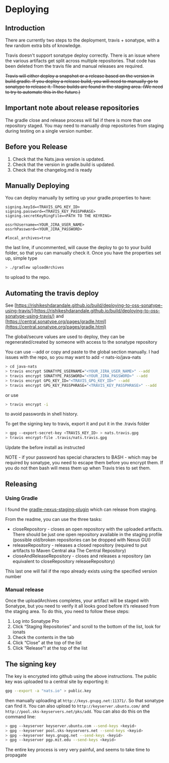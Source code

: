 
# Deploying

## Introduction

There are currently two steps to the deployment, travis + sonatype, with a few random extra bits of knowledge.

Travis doesn't support sonatype deploy correctly. There is an issue where the various artifacts get split across multiple repositories. That code has been deleted from the travis file and manual releases are required.

~~Travis will either deploy a snapshot or a release based on the version in build.gradle. If you deploy a release build, you will need to manually go to sonatype to release it. Those builds are found in the staging area. (We need to try to automate this in the future.)~~

## Important note about release repositories

The gradle close and release process will fail if there is more than one repository staged. You may need to manually drop repositories from staging during testing on a single version number.

## Before you Release

1. Check that the Nats.java version is updated.
2. Check that the version in gradle.build is updated.
3. Check that the changelog.md is ready

## Manually Deploying

You can deploy manually by setting up your gradle.properties to have:

```ascii
signing.keyId=<TRAVIS_GPG_KEY_ID>
signing.password=<TRAVIS_KEY_PASSPHRASE>
signing.secretKeyRingFile=<PATH TO THE KEYRING>

ossrhUsername=<YOUR_JIRA_USER_NAME>
ossrhPassword=<YOUR_JIRA_PASSWORD>

#local_archives=true
```

the last line, if uncommented, will cause the deploy to go to your build folder, so that you can manually check it. Once you have the properties set up, simple type

```bash
> ./gradlew uploadArchives
```

to upload to the repo.

## Automating the travis deploy

See [https://rishikeshdarandale.github.io/build/deploying-to-oss-sonatype-using-travis/](https://rishikeshdarandale.github.io/build/deploying-to-oss-sonatype-using-travis/) and [https://central.sonatype.org/pages/gradle.html](https://central.sonatype.org/pages/gradle.html)

The global/secure values are used to deploy, they can be regenerated/created by someone with access to
the sonatype repository

You can use --add or copy and paste to the global section manually.
I had issues with the repo, so you may want to add -r nats-io/java-nats

```bash
> cd java-nats
> travis encrypt SONATYPE_USERNAME="<YOUR_JIRA_USER_NAME>" --add
> travis encrypt SONATYPE_PASSWORD="<YOUR_JIRA_PASSWORD>" --add
> travis encrypt GPG_KEY_ID="<TRAVIS_GPG_KEY_ID>" --add
> travis encrypt GPG_KEY_PASSPHRASE="<TRAVIS_KEY_PASSPHRASE>" --add
```

or use

```bash
> travis encrypt -i
```

to avoid passwords in shell history.

To get the signing key to travis, export it and put it in the .travis folder

```bash
> gpg --export-secret-key <TRAVIS_KEY_ID> > nats.travis.gpg
> travis encrypt-file .travis/nats.travis.gpg
```

Update the before install as instructed

NOTE - if your password has special characters to BASH - which may be required by sonatype, you need to escape them before you encrypt them. If you do not then bash will mess them up when Travis tries to set them.

## Releasing

### Using Gradle

I found the [gradle-nexus-staging-plugin](https://github.com/Codearte/gradle-nexus-staging-plugin/) which can release from staging.

From the readme, you can use the three tasks:

* closeRepository - closes an open repository with the uploaded artifacts. There should be just one open repository available in the staging profile (possible old/broken repositories can be dropped with Nexus GUI)
* releaseRepository - releases a closed repository (required to put artifacts to Maven Central aka The Central Repository)
* closeAndReleaseRepository - closes and releases a repository (an equivalent to closeRepository releaseRepository)

This last one will fail if the repo already exists using the specified version number

### Manual release

Once the uploadArchives completes, your artifact will be staged with Sonatype, but you need to verify it all looks good before it’s released from the staging area. To do this, you need to follow these steps:

1. Log into Sonatype Pro
2. Click “Staging Repositories” and scroll to the bottom of the list, look for ionats
3. Check the contents in the tab
4. Click “Close” at the top of the list
5. Click “Release”! at the top of the list

## The signing key

The key is encrypted into github using the above instructions. The public key was uploaded to a central site by exporting it:

```bash
gpg --export -a "nats.io" > public.key
```

then manually uploading at `http://keys.gnupg.net:11371/`. So that sonatype can find it. You can also upload to `http://keyserver.ubuntu.com/` and `http://pool.sks-keyservers.net/pks/add`. You can also do this on the command line:

```bash
> gpg --keyserver keyserver.ubuntu.com --send-keys <keyid>
> gpg --keyserver pool.sks-keyservers.net --send-keys <keyid>
> gpg --keyserver keys.gnupg.net --send-keys <keyid>
> gpg --keyserver pgp.mit.edu --send-keys <keyid>
 ```

 The entire key process is very very painful, and seems to take time to propagate